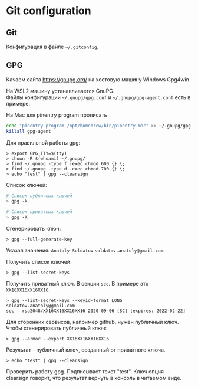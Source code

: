 # Git configuration

## Git

Конфигурация в файле `~/.gitconfig`.

## GPG

Качаем сайта https://gnupg.org/ на хостовую машину Windows Gpg4win.

На WSL2 машину устанавливается GnuPG.  
Файлы конфигурации `~/.gnupg/gpg.conf` и `~/.gnupg/gpg-agent.conf` есть в примере.

На Mac для pinentry program прописать

```bash
echo "pinentry-program /opt/homebrew/bin/pinentry-mac" >> ~/.gnupg/gpg-agent.conf 
killall gpg-agent
```

Для правильной работы gpg:

```shell
> export GPG_TTY=$(tty)
> chown -R $(whoami) ~/.gnupg/
> find ~/.gnupg -type f -exec chmod 600 {} \;
> find ~/.gnupg -type d -exec chmod 700 {} \;
> echo "test" | gpg --clearsign
```

Список ключей:

```bash
# Список публичных ключей
> gpg -k

# Список приватных ключей
> gpg -K
```

Сгенерировать ключ:

```shell
> gpg --full-generate-key
```

Указал значения: `Anatoly Soldatov` `soldatov.anatoly@gmail.com`.

Получить список ключей:

```shell
> gpg --list-secret-keys
```

Получить приватный ключ. В секции `sec`. В примере это `XX16XX16XX16XX16`.

```shell
> gpg --list-secret-keys --keyid-format LONG soldatov.anatoly@gmail.com
sec   rsa2048/XX16XX16XX16XX16 2020-09-06 [SC] [expires: 2022-02-22]
```

Для сторонних сервисов, например github, нужен публичный ключ.
Чтобы сгенерировать публичный ключ:

```shell
> gpg --armor --export XX16XX16XX16XX16
```

Результат - публичный ключ, созданный от приватного ключа.

```shell
> echo "test" | gpg --clearsign
```

Проверить работу gpg. Подписывает текст "test". Ключ опция --clearsign говорит, что результат вернуть в консоль в читаемом виде.
